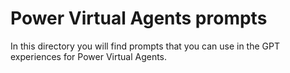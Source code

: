 # Power Virtual Agents prompts

In this directory you will find prompts that you can use in the GPT experiences for Power Virtual Agents.

